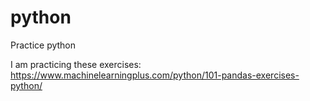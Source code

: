 # python
Practice python

I am practicing these exercises:
https://www.machinelearningplus.com/python/101-pandas-exercises-python/
